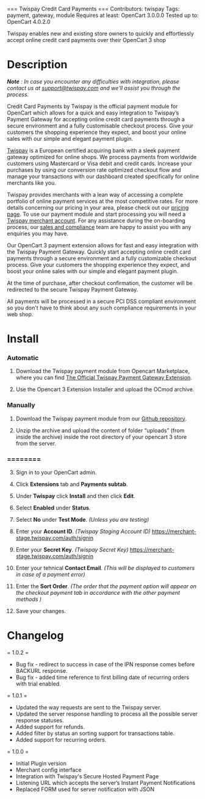 === Twispay Credit Card Payments ===
Contributors: twispay
Tags: payment, gateway, module
Requires at least: OpenCart 3.0.0.0
Tested up to: OpenCart 4.0.2.0

Twispay enables new and existing store owners to quickly and effortlessly accept online credit card payments over their OpenCart 3 shop

Description
===========

***Note** :  In case you encounter any difficulties with integration, please contact us at support@twispay.com and we'll assist you through the process.*

Credit Card Payments by Twispay is the official payment module for OpenCart which allows for a quick and easy integration to Twispay’s Payment Gateway for accepting online credit card payments through a secure environment and a fully customisable checkout process. Give your customers the shopping experience they expect, and boost your online sales with our simple and elegant payment plugin.

[Twispay](https://www.twispay.com) is a European certified acquiring bank with a sleek payment gateway optimized for online shops. We process payments from worldwide customers using Mastercard or Visa debit and credit cards. Increase your purchases by using our conversion rate optimized checkout flow and manage your transactions with our dashboard created specifically for online merchants like you.

Twispay provides merchants with a lean way of accessing a complete portfolio of online payment services at the most competitive rates. For more details concerning our pricing in your area, please check out our [pricing page](https://www.twispay.com/pricing). To use our payment module and start processing you will need a [Twispay merchant account](https://merchant-stage.twispay.com/auth/signup). For any assistance during the on-boarding process, our [sales and compliance](https://www.twispay.com/contact) team are happy to assist you with any enquiries you may have.

Our OpenCart 3 payment extension allows for fast and easy integration with the Twispay Payment Gateway. Quickly start accepting online credit card payments through a secure environment and a fully customizable checkout process. Give your customers the shopping experience they expect, and boost your online sales with our simple and elegant payment plugin.

At the time of purchase, after checkout confirmation, the customer will be redirected to the secure Twispay Payment Gateway.

All payments will be processed in a secure PCI DSS compliant environment so you don't have to think about any such compliance requirements in your web shop.

Install
=======

### Automatic
1. Download the Twispay payment module from Opencart Marketplace, where you can find [The Official Twispay Payment Gateway Extension](https://www.opencart.com/index.php?route=marketplace/extension/info&extension_id=31761&filter_member=twispay).

2. Use the Opencart 3 Extension Installer and upload the OCmod archive.

### Manually
1. Download the Twispay payment module from our [Github repository](https://github.com/Twispay/OpenCart3.0).

2. Unzip the archive and upload the content of folder “uploads” (from inside the archive) inside the root directory of your opencart 3 store from the server.

### ========

3. Sign in to your OpenCart admin.

4. Click **Extensions** tab and **Payments subtab**.

5. Under **Twispay** click **Install** and then click **Edit**.

6. Select **Enabled** under **Status**.

7. Select **No** under **Test Mode**. _(Unless you are testing)_

8. Enter your **Account ID**. _(Twispay Staging Account ID)_ https://merchant-stage.twispay.com/auth/signin

9. Enter your **Secret Key**. _(Twispay Secret Key)_ https://merchant-stage.twispay.com/auth/signin

10. Enter your tehnical **Contact Email**. _(This will be displayed to customers in case of a payment error)_

11. Enter the **Sort Order**. _(The order that the payment option will appear on the checkout payment tab in accordance with the other payment methods )_

12. Save your changes.

Changelog
=========

= 1.0.2 =
* Bug fix - redirect to success in case of the IPN response comes before BACKURL response.
* Bug fix - added time reference to first billing date of recurring orders with trial enabled.

= 1.0.1 =
* Updated the way requests are sent to the Twispay server.
* Updated the server response handling to process all the possible server response statuses.
* Added support for refunds.
* Added filter by status an sorting support for transactions table.
* Added support for recurring orders.

= 1.0.0 =
* Initial Plugin version
* Merchant config interface
* Integration with Twispay's Secure Hosted Payment Page
* Listening URL which accepts the server’s Instant Payment Notifications
* Replaced FORM used for server notification with JSON
